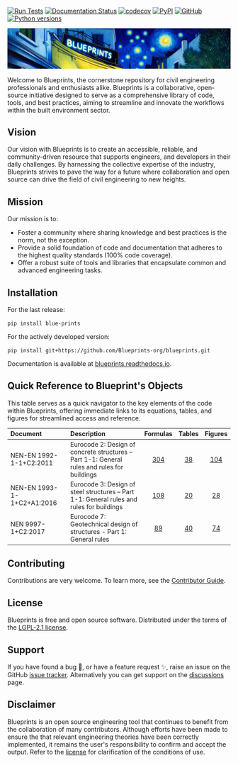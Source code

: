[![Run Tests](https://github.com/Blueprints-org/blueprints/actions/workflows/test.yaml/badge.svg)](https://github.com/Blueprints-org/blueprints/actions/workflows/test.yaml)
[![Documentation Status](https://readthedocs.org/projects/blue-prints/badge/?version=latest)](https://blueprints.readthedocs.io/en/latest/?badge=latest)
[![codecov](https://codecov.io/gh/Blueprints-org/blueprints/branch/main/graph/badge.svg?token=vwYQBShr9q)](https://codecov.io/gh/Blueprints-org/blueprints)
[![PyPI](https://img.shields.io/pypi/v/blue-prints?color=green)](https://pypi.org/project/blue-prints/)
[![GitHub](https://img.shields.io/github/license/Blueprints-org/blueprints?color=green)](https://github.com/Blueprints-org/blueprints/blob/main/LICENSE)
[![Python versions](https://img.shields.io/badge/python-3.10%20%7C%203.11-blue?style=flat&logo=python)](https://badge.fury.io/py/blueprints)



<picture>
  <source media="(prefers-color-scheme: dark)" srcset="docs/source/_static/blueprints_banner.png">
  <source media="(prefers-color-scheme: light)" srcset="docs/source/_static/blueprints_banner.png">
  <img alt="blueprints banner" src="docs/source/_static/blueprints_banner.png">
</picture>

Welcome to Blueprints, the cornerstone repository for civil engineering professionals and enthusiasts alike. Blueprints is a collaborative, open-source initiative designed to serve as a comprehensive library of code, tools, and best practices, aiming to streamline and innovate the workflows within the built environment sector.

## Vision

Our vision with Blueprints is to create an accessible, reliable, and community-driven resource that supports engineers, and developers in their daily challenges. By harnessing the collective expertise of the industry, Blueprints strives to pave the way for a future where collaboration and open source can drive the field of civil engineering to new heights.

## Mission

Our mission is to:

- Foster a community where sharing knowledge and best practices is the norm, not the exception.
- Provide a solid foundation of code and documentation that adheres to the highest quality standards (100% code coverage).
- Offer a robust suite of tools and libraries that encapsulate common and advanced engineering tasks.

## Installation

For the last release:

```shell
pip install blue-prints
```

For the actively developed version:

```shell
pip install git+https://github.com/Blueprints-org/blueprints.git
```
Documentation is available at [blueprints.readthedocs.io](https://blueprints.readthedocs.io/en/latest/).

## Quick Reference to Blueprint's Objects

This table serves as a quick navigator to the key elements of the code within Blueprints, offering immediate links to its equations, tables, and
figures for streamlined access and reference.

| Document                   | Description                                                                                 |                            Formulas                             |                            Tables                             |                            Figures                             |
|:---------------------------|:--------------------------------------------------------------------------------------------|:---------------------------------------------------------------:|:-------------------------------------------------------------:|:--------------------------------------------------------------:|
| NEN-EN 1992-1-1+C2:2011    | Eurocode 2: Design of concrete structures – Part 1-1: General rules and rules for buildings | [304](docs/source/codes/eurocode/ec2_1992_1_1_2011/formulas.md) | [38](docs/source/codes/eurocode/ec2_1992_1_1_2011/tables.md)  | [104](docs/source/codes/eurocode/ec2_1992_1_1_2011/figures.md) |
| NEN-EN 1993-1-1+C2+A1:2016 | Eurocode 3: Design of steel structures – Part 1-1: General rules and rules for buildings    | [108](docs/source/codes/eurocode/ec3_1993_1_1_2016/formulas.md) | [20](docs/source/codes/eurocode/ec3_1993_1_1_2016/tables.md)  | [28](docs/source/codes/eurocode/ec3_1993_1_1_2016/figures.md)  |
| NEN 9997-1+C2:2017         | Eurocode 7: Geotechnical design of structures - Part 1: General rules                       | [89](docs/source/codes/eurocode/nen_9997_1_c2_2017/formulas.md) | [40](docs/source/codes/eurocode/nen_9997_1_c2_2017/tables.md) | [74](docs/source/codes/eurocode/nen_9997_1_c2_2017/figures.md) |

## Contributing

Contributions are very welcome. To learn more, see the [Contributor Guide](CONTRIBUTING.md).

## License

Blueprints is free and open source software. Distributed under the terms of the [LGPL-2.1 license](LICENSE).

## Support

If you have found a bug 🐛, or have a feature request ✨, raise an issue on the
GitHub [issue tracker](https://github.com/Blueprints-org/blueprints/issues).
Alternatively you can get support on the [discussions](https://github.com/orgs/Blueprints-org/discussions) page.

## Disclaimer

Blueprints is an open source engineering tool that continues to benefit from the collaboration of many contributors. Although efforts have been
made to ensure the that relevant engineering theories have been correctly implemented, it remains the user's responsibility to confirm and accept
the output. Refer to the [license](LICENSE) for clarification of the conditions of use.
